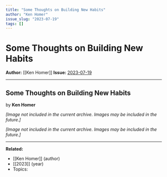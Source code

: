 ```yaml
---
title: "Some Thoughts on Building New Habits"
author: "Ken Homer"
issue_slug: "2023-07-19"
tags: []
---
```


# Some Thoughts on Building New Habits

**Author:** [[Ken Homer]]
**Issue:** [2023-07-19](https://plex.collectivesensecommons.org/2023-07-19/)

---

## Some Thoughts on Building New Habits
by **Ken Homer**

*[Image not included in the current archive. Images may be included in the future.]*

*[Image not included in the current archive. Images may be included in the future.]*

---

**Related:**
- [[Ken Homer]] (author)
- [[2023]] (year)
- Topics: 

